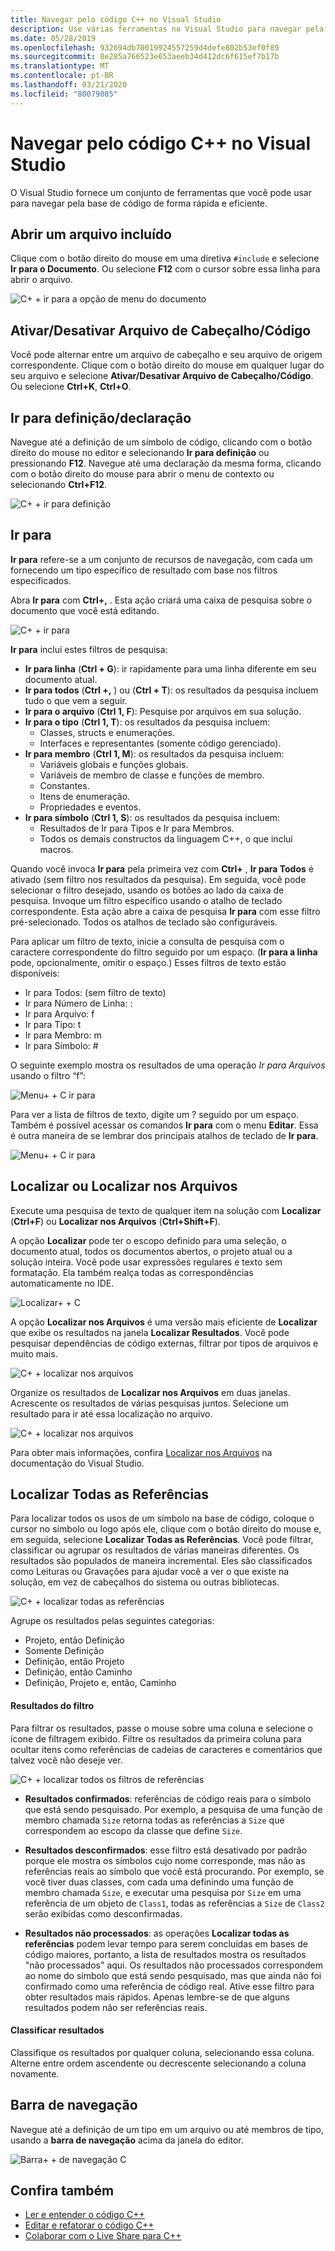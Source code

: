 ```yaml
---
title: Navegar pelo código C++ no Visual Studio
description: Use várias ferramentas no Visual Studio para navegar pela base de código C++.
ms.date: 05/28/2019
ms.openlocfilehash: 932694db70019924557259d4defe802b53ef0f89
ms.sourcegitcommit: 8e285a766523e653aeeb34d412dc6f615ef7b17b
ms.translationtype: MT
ms.contentlocale: pt-BR
ms.lasthandoff: 03/21/2020
ms.locfileid: "80079085"
---
```

# <a name="navigate-c-code-in-visual-studio"></a>Navegar pelo código C++ no Visual Studio

O Visual Studio fornece um conjunto de ferramentas que você pode usar para navegar pela base de código de forma rápida e eficiente.

## <a name="open-an-included-file"></a>Abrir um arquivo incluído

Clique com o botão direito do mouse em uma diretiva `#include` e selecione **Ir para o Documento**. Ou selecione **F12** com o cursor sobre essa linha para abrir o arquivo.

![C&#43; &#43; ir para a opção de menu do documento](../ide/media/go-to-document.png "Ir para o documento")

## <a name="toggle-headercode-file"></a>Ativar/Desativar Arquivo de Cabeçalho/Código

Você pode alternar entre um arquivo de cabeçalho e seu arquivo de origem correspondente. Clique com o botão direito do mouse em qualquer lugar do seu arquivo e selecione **Ativar/Desativar Arquivo de Cabeçalho/Código**. Ou selecione **Ctrl+K**, **Ctrl+O**.

## <a name="go-to-definitiondeclaration"></a>Ir para definição/declaração

Navegue até a definição de um símbolo de código, clicando com o botão direito do mouse no editor e selecionando **Ir para definição** ou pressionando **F12**. Navegue até uma declaração da mesma forma, clicando com o botão direito do mouse para abrir o menu de contexto ou selecionando **Ctrl+F12**.

![C&#43; &#43; ir para definição](../ide/media/go-to-def.png "Ir para definição")

## <a name="go-to"></a>Ir para

**Ir para** refere-se a um conjunto de recursos de navegação, com cada um fornecendo um tipo específico de resultado com base nos filtros especificados.

Abra **Ir para** com **Ctrl+,** . Esta ação criará uma caixa de pesquisa sobre o documento que você está editando.

![C&#43; &#43; ir para](../ide/media/go-to-cpp.png "Ir para")

**Ir para** inclui estes filtros de pesquisa:

- **Ir para linha** (**Ctrl + G**): ir rapidamente para uma linha diferente em seu documento atual.
- **Ir para todos** (**Ctrl +,** ) ou (**Ctrl + T**): os resultados da pesquisa incluem tudo o que vem a seguir.
- **Ir para o arquivo** (**Ctrl 1, F**): Pesquise por arquivos em sua solução.
- **Ir para o tipo** (**Ctrl 1, T**): os resultados da pesquisa incluem:
  - Classes, structs e enumerações.
  - Interfaces e representantes (somente código gerenciado).
- **Ir para membro** (**Ctrl 1, M**): os resultados da pesquisa incluem:
  - Variáveis globais e funções globais.
  - Variáveis de membro de classe e funções de membro.
  - Constantes.
  - Itens de enumeração.
  - Propriedades e eventos.
- **Ir para símbolo** (**Ctrl 1, S**): os resultados da pesquisa incluem:
  - Resultados de Ir para Tipos e Ir para Membros.
  - Todos os demais constructos da linguagem C++, o que inclui macros.

Quando você invoca **Ir para** pela primeira vez com **Ctrl+** , **Ir para Todos** é ativado (sem filtro nos resultados da pesquisa). Em seguida, você pode selecionar o filtro desejado, usando os botões ao lado da caixa de pesquisa. Invoque um filtro específico usando o atalho de teclado correspondente. Esta ação abre a caixa de pesquisa **Ir para** com esse filtro pré-selecionado. Todos os atalhos de teclado são configuráveis.

Para aplicar um filtro de texto, inicie a consulta de pesquisa com o caractere correspondente do filtro seguido por um espaço. (**Ir para a linha** pode, opcionalmente, omitir o espaço.) Esses filtros de texto estão disponíveis:

- Ir para Todos: (sem filtro de texto)
- Ir para Número de Linha: :
- Ir para Arquivo: f
- Ir para Tipo: t
- Ir para Membro: m
- Ir para Símbolo: #

O seguinte exemplo mostra os resultados de uma operação *Ir para Arquivos* usando o filtro “f”:

![Menu&#43; &#43; C ir para](../ide/media/vs2017-go-to-results.png "Ir para o menu")

Para ver a lista de filtros de texto, digite um ? seguido por um espaço. Também é possível acessar os comandos **Ir para** com o menu **Editar**. Essa é outra maneira de se lembrar dos principais atalhos de teclado de **Ir para**.

![Menu&#43; &#43; C ir para](../ide/media/go-to-menu-cpp.png "Ir para o menu")

## <a name="find-or-find-in-files"></a>Localizar ou Localizar nos Arquivos

Execute uma pesquisa de texto de qualquer item na solução com **Localizar** (**Ctrl+F**) ou **Localizar nos Arquivos** (**Ctrl+Shift+F**).

A opção **Localizar** pode ter o escopo definido para uma seleção, o documento atual, todos os documentos abertos, o projeto atual ou a solução inteira. Você pode usar expressões regulares e texto sem formatação. Ela também realça todas as correspondências automaticamente no IDE.

![Localizar&#43; &#43; C](../ide/media/find-cpp.png "Localizar")

A opção **Localizar nos Arquivos** é uma versão mais eficiente de **Localizar** que exibe os resultados na janela **Localizar Resultados**. Você pode pesquisar dependências de código externas, filtrar por tipos de arquivos e muito mais.

![C&#43; &#43; localizar nos arquivos](../ide/media/find-in-files-cpp.png "Localizar em Arquivos")

Organize os resultados de **Localizar nos Arquivos** em duas janelas. Acrescente os resultados de várias pesquisas juntos. Selecione um resultado para ir até essa localização no arquivo.

![C&#43; &#43; localizar nos arquivos](../ide/media/vs2017-find-in-files-results.png "Localizar em Arquivos")

Para obter mais informações, confira [Localizar nos Arquivos](/visualstudio/ide/find-in-files) na documentação do Visual Studio.

## <a name="find-all-references"></a>Localizar Todas as Referências

Para localizar todos os usos de um símbolo na base de código, coloque o cursor no símbolo ou logo após ele, clique com o botão direito do mouse e, em seguida, selecione **Localizar Todas as Referências**. Você pode filtrar, classificar ou agrupar os resultados de várias maneiras diferentes. Os resultados são populados de maneira incremental. Eles são classificados como Leituras ou Gravações para ajudar você a ver o que existe na solução, em vez de cabeçalhos do sistema ou outras bibliotecas.

![C&#43; &#43; localizar todas as referências](../ide/media/find-all-references-results-cpp.png "Localizar todas as referências")

Agrupe os resultados pelas seguintes categorias:

- Projeto, então Definição
- Somente Definição
- Definição, então Projeto
- Definição, então Caminho
- Definição, Projeto e, então, Caminho

#### <a name="filter-results"></a>Resultados do filtro

Para filtrar os resultados, passe o mouse sobre uma coluna e selecione o ícone de filtragem exibido. Filtre os resultados da primeira coluna para ocultar itens como referências de cadeias de caracteres e comentários que talvez você não deseje ver.

![C&#43; &#43; localizar todos os filtros de referências](../ide/media/find-all-references-filters-cpp.png "Localizar todos os filtros de referências")

- **Resultados confirmados**: referências de código reais para o símbolo que está sendo pesquisado. Por exemplo, a pesquisa de uma função de membro chamada `Size` retorna todas as referências a `Size` que correspondem ao escopo da classe que define `Size`.

- **Resultados desconfirmados**: esse filtro está desativado por padrão porque ele mostra os símbolos cujo nome corresponde, mas não as referências reais ao símbolo que você está procurando. Por exemplo, se você tiver duas classes, com cada uma definindo uma função de membro chamada `Size`, e executar uma pesquisa por `Size` em uma referência de um objeto de `Class1`, todas as referências a `Size` de `Class2` serão exibidas como desconfirmadas.

- **Resultados não processados**: as operações **Localizar todas as referências** podem levar tempo para serem concluídas em bases de código maiores, portanto, a lista de resultados mostra os resultados "não processados" aqui. Os resultados não processados correspondem ao nome do símbolo que está sendo pesquisado, mas que ainda não foi confirmado como uma referência de código real. Ative esse filtro para obter resultados mais rápidos. Apenas lembre-se de que alguns resultados podem não ser referências reais.

#### <a name="sort-results"></a>Classificar resultados

Classifique os resultados por qualquer coluna, selecionando essa coluna. Alterne entre ordem ascendente ou decrescente selecionando a coluna novamente.

## <a name="navigation-bar"></a>Barra de navegação

Navegue até a definição de um tipo em um arquivo ou até membros de tipo, usando a **barra de navegação** acima da janela do editor.

![Barra&#43; &#43; de navegação C](../ide/media/navbar-cpp.png "Barra de navegação")

## <a name="see-also"></a>Confira também

- [Ler e entender o código C++](read-and-understand-code-cpp.md)</br>
- [Editar e refatorar o código C++](read-and-understand-code-cpp.md)</br>
- [Colaborar com o Live Share para C++](live-share-cpp.md)
